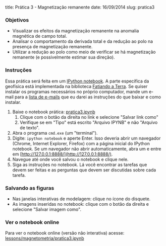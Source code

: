 title: Prática 3 - Magnetização remanente
date: 16/09/2014
slug: pratica3

### Objetivos

* Visualizar os efeitos da magnetização remanente na anomalia magnética de
  campo total.
* Analisar o comportamento da derivada total e da redução ao polo na presença
  de magnetização remanente.
* Utilizar a redução ao polo como meio de verificar se há magnetização
  remanente (e possivelmente estimar sua direção).

### Instruções

Essa prática será feita em um
[IPython notebook](http://ipython.org/notebook.html).
A parte específica da geofísica está implementada na biblioteca [Fatiando a
Terra](http://fatiando.org).
Se quiser instalar os programas necessários no próprio computador, mande um
e-mail para a [lista de e-mails](https://groups.google.com/forum/#!forum/geofisica1)
que eu darei as instruções do que baixar e como instalar.

1. Baixe o notebook prática:
   [pratica3.ipynb](https://raw.githubusercontent.com/leouieda/geofisica1/master/lessons/magnetometria/pratica3.ipynb)
    1. Clique com o botão da direita no link e selecione "Salvar link como"
    2. Verifique se em "Tipo" está escrito "Arquivo IPYNB" e não
       "Arquivo de texto".
2. Abra o programa `cmd.exe` (um "terminal").
3. Digite: `ipython notebook` e aperte Enter.
   Isso deveria abrir um navegador (Chrome, Internet Explorer, Firefox) com
   a página inicial do IPython notebook.
   Se um navegador não abrir automaticamente, abra um e entre em
   [http://127.0.0.1:8888/](http://127.0.0.1:8888/).
4. Navegue até onde você salvou o notebook e clique nele.
5. Siga as instruções no notebook. Lá você encontrar as tarefas que devem ser
   feitas e as perguntas que devem ser discutidas sobre cada tarefa.

### Salvando as figuras

* Nas janelas interativas de modelagem: clique no ícone do disquete.
* As imagens inseridas no notebook: clique com o botão da direita e selecione
  "Salvar imagem como".

### Ver o notebook online

Para ver o  notebook online (versão não interativa) acesse:
[lessons/magnetometria/pratica3.ipynb](http://nbviewer.ipython.org/github/leouieda/geofisica1/blob/master/lessons/magnetometria/pratica3.ipynb)
